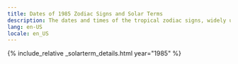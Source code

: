 ```yaml
---
title: Dates of 1985 Zodiac Signs and Solar Terms
description: The dates and times of the tropical zodiac signs, widely used in western astrology, and solar terms of year 1985
lang: en-US
locale: en_US
---
```

{% include_relative _solarterm_details.html year="1985" %}
